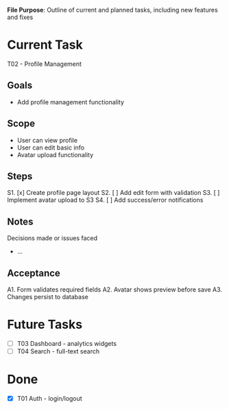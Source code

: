 **File Purpose**: Outline of current and planned tasks, including new features and fixes

# Current Task

T02 - Profile Management

## Goals

- Add profile management functionality

## Scope

- User can view profile
- User can edit basic info
- Avatar upload functionality

## Steps

S1. [x] Create profile page layout
S2. [ ] Add edit form with validation
S3. [ ] Implement avatar upload to S3
S4. [ ] Add success/error notifications

## Notes
Decisions made or issues faced

- ...

## Acceptance

A1. Form validates required fields
A2. Avatar shows preview before save
A3. Changes persist to database


# Future Tasks

- [ ] T03 Dashboard - analytics widgets
- [ ] T04 Search - full-text search

# Done

- [x] T01 Auth - login/logout